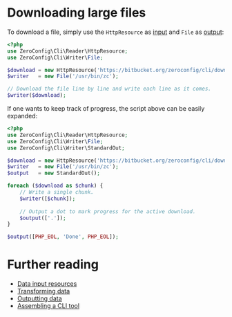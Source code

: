 # Downloading large files

To download a file, simply use the `HttpResource` as [input](input.md) and
`File` as [output](output.md):

```php
<?php
use ZeroConfig\Cli\Reader\HttpResource;
use ZeroConfig\Cli\Writer\File;

$download = new HttpResource('https://bitbucket.org/zeroconfig/cli/downloads/zc.phar');
$writer   = new File('/usr/bin/zc');

// Download the file line by line and write each line as it comes.
$writer($download);
```

If one wants to keep track of progress, the script above can be easily expanded:

```php
<?php
use ZeroConfig\Cli\Reader\HttpResource;
use ZeroConfig\Cli\Writer\File;
use ZeroConfig\Cli\Writer\StandardOut;

$download = new HttpResource('https://bitbucket.org/zeroconfig/cli/downloads/zc.phar');
$writer   = new File('/usr/bin/zc');
$output   = new StandardOut();

foreach ($download as $chunk) {
    // Write a single chunk.
    $writer([$chunk]);
    
    // Output a dot to mark progress for the active download.
    $output(['.']);
}

$output([PHP_EOL, 'Done', PHP_EOL]);
```

# Further reading

- [Data input resources](input.md)
- [Transforming data](transformers.md)
- [Outputting data](output.md)
- [Assembling a CLI tool](example-application.md)
